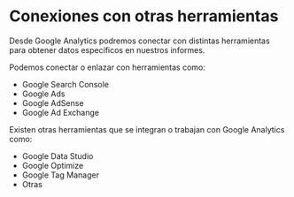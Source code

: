 # Conexiones con otras herramientas

Desde Google Analytics podremos conectar con distintas herramientas para obtener datos específicos en nuestros informes.

Podemos conectar o enlazar con herramientas como:

* Google Search Console
* Google Ads
* Google AdSense
* Google Ad Exchange

Existen otras herramientas que se integran o trabajan con Google Analytics como:

* Google Data Studio
* Google Optimize
* Google Tag Manager
* Otras

